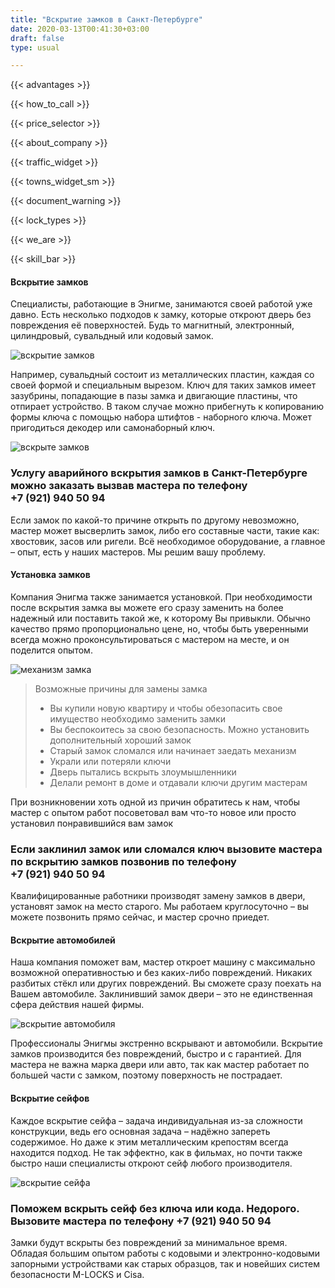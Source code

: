 ```yaml
---
title: "Вскрытие замков в Санкт-Петербурге"
date: 2020-03-13T00:41:30+03:00
draft: false
type: usual

---
```


{{< advantages >}}

{{< how_to_call >}}

{{< price_selector >}}

{{< about_company >}}

{{< traffic_widget >}}

{{< towns_widget_sm >}}

{{< document_warning >}}

{{< lock_types >}}

{{< we_are >}}

{{< skill_bar >}}

#### Вскрытие замков

Специалисты, работающие в Энигме, занимаются своей работой уже давно. Есть несколько подходов к замку, которые откроют дверь без повреждения  её поверхностей. Будь то магнитный, электронный, цилиндровый, сувальдный или кодовый  замок.

![вскрытие замков](car_key.jpg)

Например, сувальдный состоит из металлических пластин, каждая со  своей формой и специальным вырезом. Ключ для таких замков имеет  зазубрины, попадающие в пазы замка и двигающие пластины, что отпирает устройство. В таком случае  можно прибегнуть к копированию формы ключа с помощью набора штифтов -  наборного ключа. Может пригодиться декодер или самонаборный ключ.

![вскрыте замков](door_int.jpg)

### Услугу аварийного вскрытия замков в Санкт-Петербурге можно заказать вызвав мастера по телефону +7&#160;(921)&#160;940&#160;50&#160;94

Если замок по какой-то причине открыть по другому невозможно, мастер  может высверлить замок, либо его составные части, такие как: хвостовик,  засов или ригели. Всё необходимое оборудование, а главное – опыт, есть у наших мастеров.  Мы решим вашу проблему.

#### Установка замков

Компания Энигма также занимается установкой. При необходимости после  вскрытия замка вы можете его сразу заменить на более надежный или  поставить такой же, к которому Вы привыкли. Обычно качество прямо пропорционально цене, но, чтобы быть уверенными  всегда можно проконсультироваться с мастером на месте, и он поделится  опытом.

![механизм замка](door_mech.jpg)

> Возможные причины для замены замка
>
> - Вы купили новую квартиру и чтобы обезопасить свое имущество необходимо заменить замки
> - Вы беспокоитесь за свою безопасность. Можно установить дополнительный хороший замок
> - Старый замок сломался или начинает заедать механизм
> - Украли или потеряли ключи
> - Дверь пытались вскрыть злоумышленники
> - Делали ремонт в доме и отдавали ключи другим мастерам

При возникновении хоть одной из причин обратитесь к нам, чтобы мастер с опытом работ посоветовал вам что-то новое или просто установил понравившийся вам замок

### Если заклинил замок или сломался ключ вызовите мастера по вскрытию замков позвонив по телефону +7&#160;(921)&#160;940&#160;50&#160;94

Квалифицированные работники производят замену замков в двери, установят замок на место старого. Мы работаем  круглосуточно – вы можете позвонить прямо сейчас, и мастер срочно  приедет.

#### Вскрытие автомобилей

Наша компания поможет вам, мастер откроет машину с максимально  возможной оперативностью и без каких-либо повреждений. Никаких разбитых  стёкл или других повреждений. Вы сможете сразу поехать на Вашем автомобиле. Заклинивший замок двери –  это не единственная сфера действия нашей фирмы.

![вскрытие автомобиля](car.jpg)

Профессионалы  Энигмы экстренно вскрывают и автомобили. Вскрытие замков производится без повреждений, быстро и с гарантией. Для  мастера не важна марка двери или авто, так как мастер работает по  большей части с замком, поэтому поверхность не пострадает.

#### Вскрытие сейфов

Каждое вскрытие сейфа – задача индивидуальная из-за сложности  конструкции, ведь его основная задача – надёжно запереть содержимое. Но  даже к этим металлическим крепостям всегда находится подход. Не так эффектно, как в фильмах, но почти также быстро наши специалисты  откроют сейф любого производителя.

![вскрытие сейфа](safe.jpg)

### Поможем вскрыть сейф без ключа или кода. Недорого. Вызовите мастера по телефону +7&#160;(921)&#160;940&#160;50&#160;94

Замки будут вскрыты без повреждений за минимальное время. Обладая большим опытом работы с кодовыми и электронно-кодовыми запорными устройствами как старых образцов, так и новейших систем безопасности M-LOCKS и Cisa.
